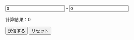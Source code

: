  
<form method="get" action="output.html" oninput="result.value = Number(a.value) + Number(b.value);">

<p><input type="number" name="a" value="0"> - <input type="number" name="b" value="0"></p>

<p>計算結果：<output name="result">0</output></p>

<p><input type="submit" value="送信する"> <input type="reset" value="リセット"></p>

</form>
 
